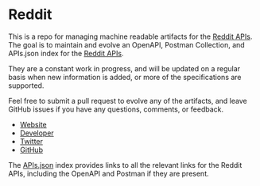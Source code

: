 # RedditThis is a repo for managing machine readable artifacts for the [Reddit APIs](http://www.reddit.com). The goal is to maintain and evolve an OpenAPI, Postman Collection, and APIs.json index for the [Reddit APIs](http://www.reddit.com).They are a constant work in progress, and will be updated on a regular basis when new information is added, or more of the specifications are supported.Feel free to submit a pull request to evolve any of the artifacts, and leave GitHub issues if you have any questions, comments, or feedback.- [Website](http://www.reddit.com)- [Developer](http://www.reddit.com)- [Twitter](https://twitter.com/reddit)- [GitHub](https://github.com/reddit)The [APIs.json](https://github.com/api-evangelist/reddit/blob/master/apis.json) index provides links to all the relevant links for the Reddit APIs, including the OpenAPI and Postman if they are present.